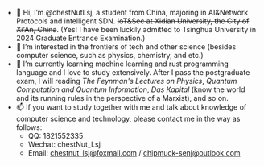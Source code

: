 - 👋 Hi, I’m @chestNutLsj, a student from China, majoring in AI&Network Protocols and intelligent SDN. ~~IoT&Sec at Xidian University, the City of Xi'An, China~~. (Yes! I have been luckily admitted to Tsinghua University in 2024 Graduate Entrance Examination.)
- 👀 I’m interested in the frontiers of tech and other science (besides computer science, such as physics, chemistry, and etc.)
- 🌱 I’m currently learning machine learning and rust programming language and I love to study extensively. After I pass the postgraduate exam, I will reading *The Feynman's Lectures on Physics*, *Quantum Computation and Quantum Information*, *Das Kapital* (know the world and its running rules in the perspective of a Marxist), and so on.
- 📫 If you want to study together with me and talk about knowledge of computer science and technology, please contact me in the way as follows:
	- QQ: 1821552335
	- Wechat: chestNut_Lsj
	- Email: chestnut_lsj@foxmail.com / chipmuck-senj@outlook.com

<!---
chestNutLsj/chestNutLsj is a ✨ special ✨ repository because its `README.md` (this file) appears on your GitHub profile.
You can click the Preview link to take a look at your changes.
--->
